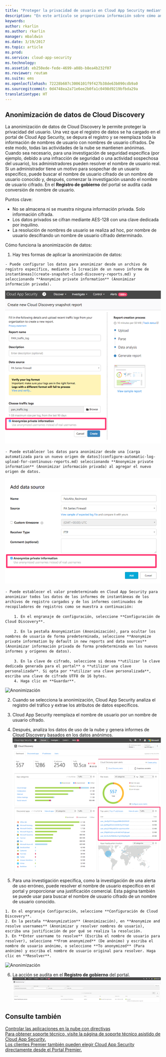 ```yaml
---
title: "Proteger la privacidad de usuario en Cloud App Security mediante la anonimización de datos | Microsoft Docs"
description: "En este artículo se proporciona información sobre cómo anonimizar los nombres de usuario en los datos de Cloud Discovery."
keywords: 
author: rkarlin
ms.author: rkarlin
manager: mbaldwin
ms.date: 3/19/2017
ms.topic: article
ms.prod: 
ms.service: cloud-app-security
ms.technology: 
ms.assetid: eb250ede-fede-4699-a08b-b8ea4b232f07
ms.reviewer: reutam
ms.suite: ems
ms.openlocfilehash: 72228b607c3006101f9f427b38de63b090cdb9a0
ms.sourcegitcommit: 0d4748ea2a71e6ee2b0fa1c0498d9219bfbda29a
translationtype: HT
---
```

## <a name="cloud-discovery-data-anonymization"></a>Anonimización de datos de Cloud Discovery

La anonimización de datos de Cloud Discovery le permite proteger la privacidad del usuario. Una vez que el registro de datos se ha cargado en el portal de Cloud App Security, se depura el registro y se reemplaza toda la información de nombres de usuario con nombres de usuario cifrados. De este modo, todas las actividades de la nube se mantienen anónimas. Cuando sea necesario, para una investigación de seguridad específica (por ejemplo, debido a una infracción de seguridad o una actividad sospechosa del usuario), los administradores pueden resolver el nombre de usuario real. Si un administrador tiene un motivo para sospechar de un usuario específico, puede buscar el nombre de usuario cifrado de un nombre de usuario conocido y, después, comenzar la investigación usando el nombre de usuario cifrado. En el **Registro de gobierno** del portal se audita cada conversión de nombre de usuario.

Puntos clave:
-    No se almacena ni se muestra ninguna información privada. Solo información cifrada.
-    Los datos privados se cifran mediante AES-128 con una clave dedicada por inquilino.
-    La resolución de nombres de usuario se realiza ad hoc, por nombre de usuario descifrando un nombre de usuario cifrado determinado.


Cómo funciona la anonimización de datos:

1.    Hay tres formas de aplicar la anonimización de datos: 
    
    - Puede configurar los datos para anonimizar desde un archivo de registro específico, mediante la [creación de un nuevo informe de instantáneas](create-snapshot-cloud-discovery-reports.md) y seleccionando **Anonymize private information** (Anonimizar información privada).
 ![Anonimización de datos de instantáneas](./media/anonymize-log.png)

    - Puede establecer los datos para anonimizar desde una [carga automatizada para un nuevo origen de datos](configure-automatic-log-upload-for-continuous-reports.md) seleccionando **Anonymize private information** (Anonimizar información privada) al agregar el nuevo origen de datos.  
 ![Anonimización de datos de registro](./media/anonymize-autolog.png)

    - Puede establecer el valor predeterminado en Cloud App Security para anonimizar todos los datos de los informes de instantáneas de los archivos de registro cargados y de los informes continuados de recopiladores de registros como se muestra a continuación:
     
        1. En el engranaje de configuración, seleccione **Configuración de Cloud Discovery**.
     
        2. En la pestaña Anonymization (Anonimización), para ocultar los nombres de usuario de forma predeterminada, seleccione **Anonymize private information by default in new reports and data sources** (Anonimizar información privada de forma predeterminada en los nuevos informes y orígenes de datos).

        3. En la clave de cifrado, seleccione si desea **utilizar la clave dedicada generada para el portal** o **utilizar una clave personalizada**. Si opta por **utilizar una clave personalizada**, escriba una clave de cifrado UTF8 de 16 bytes.
        4. Haga clic en **Guardar**.
  ![Anonimización](./media/anonymizer1.png)
  

2.    Cuando se selecciona la anonimización, Cloud App Security analiza el registro del tráfico y extrae los atributos de datos específicos.
3.    Cloud App Security reemplaza el nombre de usuario por un nombre de usuario cifrado.
4.    Después, analiza los datos de uso de la nube y genera informes de Cloud Discovery basados en los datos anónimos.
 ![Anonimización del panel de Cloud Discovery](./media/anonymize-dashboard.png)
 

5.    Para una investigación específica, como la investigación de una alerta de uso erróneo, puede resolver el nombre de usuario específico en el portal y proporcionar una justificación comercial. Esta página también se puede usar para buscar el nombre de usuario cifrado de un nombre de usuario conocido. 

    1. En el engranaje Configuración, seleccione **Configuración de Cloud Discovery**.
    2. En la pestaña **Anonymization** (Anonimización), en **Anonymize and resolve usernames** (Anonimizar y resolver nombres de usuario), escriba una justificación de por qué se realiza la resolución.
    3. En **Enter username to resolve** (Escriba el nombre de usuario para resolver), seleccione **From anonymized** (De anónimo) y escriba el nombre de usuario anónimo, o seleccione **To anonymized** (Para anónimo) y escriba el nombre de usuario original para resolver. Haga clic en **Resolver**. 
![Anonimización](./media/anonymizer.png)

6.    La acción se audita en el **Registro de gobierno** del portal. 
![Anonimización](./media/anonymize-gov-log.png)




  
      
## <a name="see-also"></a>Consulte también  
[Controlar las aplicaciones en la nube con directivas](control-cloud-apps-with-policies.md)   
[Para obtener soporte técnico, visite la página de soporte técnico asistido de Cloud App Security.](http://support.microsoft.com/oas/default.aspx?prid=16031)   
[Los clientes Premier también pueden elegir Cloud App Security directamente desde el Portal Premier.](https://premier.microsoft.com/)  
    
      
  